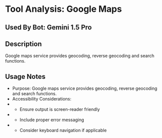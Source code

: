 # Tool Analysis: Google Maps

## Used By Bot: Gemini 1.5 Pro

## Description
Google maps service provides geocoding, reverse geocoding and search functions.


## Usage Notes
- Purpose: Google maps service provides geocoding, reverse geocoding and search functions.
- Accessibility Considerations:
- - Ensure output is screen-reader friendly
- - Include proper error messaging
- - Consider keyboard navigation if applicable
